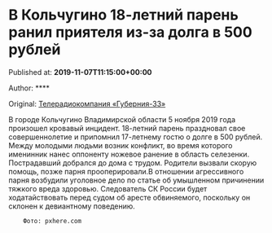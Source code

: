
# В Кольчугино 18-летний парень ранил приятеля из-за долга в 500 рублей

Published at: **2019-11-07T11:15:00+00:00**

Author: ****

Original: [Телерадиокомпания «Губерния-33»](http://trc33.ru/news/events/v-kolchugino-18-letniy-paren-ranil-priyatelya-iz-za-dolga-v-500-rubley/)

В городе Кольчугино Владимирской области 5 ноября 2019 года произошел кровавый инцидент. 18-летний парень праздновал свое совершеннолетие и припомнил 17-летнему гостю о долге в 500 рублей. Между молодыми людьми возник конфликт, во время которого именинник нанес оппоненту ножевое ранение в область селезенки. Пострадавший добрался до дома с трудом. Родители вызвали скорую помощь, позже парня прооперировали.В отношении агрессивного парня возбудили уголовное дело по статье об умышленном причинении тяжкого вреда здоровью. Следователь СК России будет ходатайствовать перед судом об аресте обвиняемого, поскольку он склонен к девиантному поведению.

        Фото: pxhere.com
      
